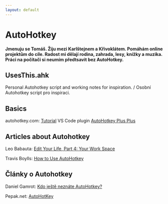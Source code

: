 ```yaml
---
layout: default
---
```


# AutoHotkey

**Jmenuju se Tomáš. Žiju mezi Karlštejnem a Křivoklátem. Pomáhám online projektům do cíle. Radost mi dělají rodina, zahrada, lesy, knížky a muzika. Práci na počítači si neumím předtsavit bez AutoHotkey.**


## UsesThis.ahk
Personal Autohotkey script and working notes for inspiration. / Osobní Autohotkey script pro inspiraci.

## Basics
autohotkey.com: [Tutorial](https://autohotkey.com/docs/Tutorial.htm)
VS Code plugin [AutoHotkey Plus Plus](https://github.com/mark-wiemer/vscode-autohotkey-plus-plus)

## Articles about Autohotkey

Leo Babauta: [Edit Your Life, Part 4: Your Work Space](https://web.archive.org/web/20220706094858/https://zenhabits.net/edit-your-life-part-4-your-work-space/)

Travis Boylls: [How to Use AutoHotkey](https://web.archive.org/web/20220821213632/https://www.wikihow.com/Use-AutoHotkey)

## Články o Autohotkey

Daniel Gamrot: [Kdo ještě neznáte AutoHotkey?](https://web.archive.org/web/20220925071101/https://danielgamrot.cz/autohotkey-automatizace-psani-klavesove-zkratky/)

Pepak.net: [AutoHotKey](https://web.archive.org/web/20210117084211/https://www.pepak.net/software/autohotkey)

&nbsp;

&nbsp;